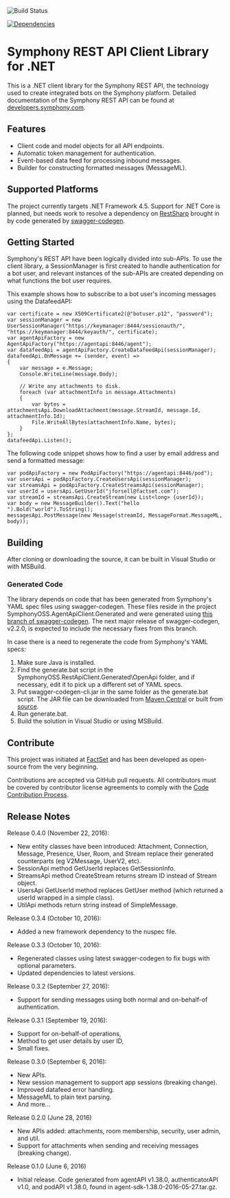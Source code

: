![Build Status](https://www.myget.org/BuildSource/Badge/ssf-feed?identifier=b0a0940f-c25c-4070-a127-6cccf74ae5ab)

[![Dependencies](https://www.versioneye.com/user/projects/57b73c371dcdc900430c0b37/badge.svg?style=flat-square)](https://www.versioneye.com/user/projects/57b73c371dcdc900430c0b37?child=summary)

Symphony REST API Client Library for .NET
=========================================

This is a .NET client library for the Symphony REST API, the technology used to create integrated bots on the Symphony platform. Detailed documentation of the Symphony REST API can be found at [developers.symphony.com](https://developers.symphony.com/).

## Features

 * Client code and model objects for all API endpoints.
 * Automatic token management for authentication.
 * Event-based data feed for processing inbound messages.
 * Builder for constructing formatted messages (MessageML).

## Supported Platforms

The project currently targets .NET Framework 4.5. Support for .NET Core is planned, but needs work to resolve a dependency on [RestSharp](https://github.com/restsharp/RestSharp/issues/664) brought in by code generated by [swagger-codegen](https://github.com/swagger-api/swagger-codegen/).

## Getting Started

Symphony's REST API have been logically divided into sub-APIs. To use the client library, a SessionManager is first created to handle authentication for a bot user, and relevant instances of the sub-APIs are created depending on what functions the bot user requires.

This example shows how to subscribe to a bot user's incoming messages using the DatafeedAPI:

```
var certificate = new X509Certificate2(@"botuser.p12", "password");
var sessionManager = new UserSessionManager("https://keymanager:8444/sessionauth/", "https://keymanager:8444/keyauth/", certificate);
var agentApiFactory = new AgentApiFactory("https://agentapi:8446/agent");
var datafeedApi = agentApiFactory.CreateDatafeedApi(sessionManager);
datafeedApi.OnMessage += (sender, event) =>
{
    var message = e.Message;
    Console.WriteLine(message.Body);

    // Write any attachments to disk.
    foreach (var attachmentInfo in message.Attachments)
    {
        var bytes = attachmentsApi.DownloadAttachment(message.StreamId, message.Id, attachmentInfo.Id);
        File.WriteAllBytes(attachmentInfo.Name, bytes);
    }
};
datafeedApi.Listen();
```

The following code snippet shows how to find a user by email address and send a formatted message:

```
var podApiFactory = new PodApiFactory("https://agentapi:8446/pod");
var usersApi = podApiFactory.CreateUsersApi(sessionManager);
var streamsApi = podApiFactory.CreateStreamsApi(sessionManager);
var userId = usersApi.GetUserId("jforsell@factset.com");
var streamId = streamsApi.CreateStream(new List<long> {userId});
var body = new MessageBuilder().Text("hello ").Bold("world").ToString();
messagesApi.PostMessage(new Message(streamId, MessageFormat.MessageML, body));
```

## Building

After cloning or downloading the source, it can be built in Visual Studio or with MSBuild.    

### Generated Code

The library depends on code that has been generated from Symphony's YAML spec files using swagger-codegen. These files reside in the project SymphonyOSS.AgentApiClient.Generated and were generated using [this branch of swagger-codegen](https://github.com/jimschubert/swagger-codegen/tree/cs/req_properties_2584). The next major release of swagger-codegen, v2.2.0, is expected to include the necessary fixes from this branch.

In case there is a need to regenerate the code from Symphony's YAML specs:

 1. Make sure Java is installed.
 2. Find the generate.bat script in the SymphonyOSS.RestApiClient.Generated\OpenApi folder, and if necessary, edit it to pick up a different set of YAML specs.
 3. Put swagger-codegen-cli.jar in the same folder as the generate.bat script. The JAR file can be downloaded from [Maven Central](http://repo1.maven.org/maven2/io/swagger/swagger-codegen-cli/) or built from [source](https://github.com/swagger-api/swagger-codegen).
 4. Run generate.bat.
 5. Build the solution in Visual Studio or using MSBuild.

## Contribute

This project was initiated at [FactSet](https://www.factset.com) and has been developed as open-source from the very beginning.

Contributions are accepted via GitHub pull requests. All contributors must be covered by contributor license agreements to comply with the [Code Contribution Process](https://symphonyoss.atlassian.net/wiki/display/FM/Code+Contribution+Process).

## Release Notes

Release 0.4.0 (November 22, 2016):
 * New entity classes have been introduced: Attachment, Connection, Message, Presence, User, Room, and Stream
   replace their generated counterparts (eg V2Message, UserV2, etc).
 * SessionApi method GetUserId replaces GetSessionInfo.
 * StreamsApi method CreateStream returns stream ID instead of Stream object.
 * UsersApi GetUserId method replaces GetUser method (which returned a userId wrapped in a simple class).
 * UtilApi methods return string instead of SimpleMessage.

Release 0.3.4 (October 10, 2016):

 * Added a new framework dependency to the nuspec file.

Release 0.3.3 (October 10, 2016):

 * Regenerated classes using latest swagger-codegen to fix bugs with optional parameters.
 * Updated dependencies to latest versions.

Release 0.3.2 (September 27, 2016):

 * Support for sending messages using both normal and on-behalf-of authentication.

Release 0.3.1 (September 19, 2016):

 * Support for on-behalf-of operations,
 * Method to get user details by user ID,
 * Small fixes.

Release 0.3.0 (September 6, 2016):

 * New APIs.
 * New session management to support app sessions (breaking change).
 * Improved datafeed error handling.
 * MessageML to plain text parsing.
 * And more...

Release 0.2.0 (June 28, 2016)

 * New APIs added: attachments, room membership, security, user admin, and util.
 * Support for attachments when sending and receiving messages (breaking change).

Release 0.1.0 (June 6, 2016)

 * Initial release. Code generated from agentAPI v1.38.0, authenticatorAPI v1.0, and podAPI v1.38.0, found in agent-sdk-1.38.0-2016-05-27.tar.gz.
